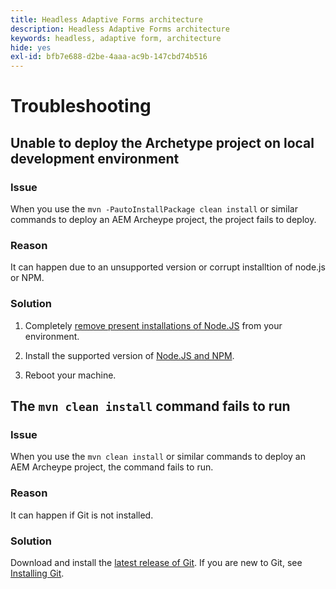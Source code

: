 ```yaml
---
title: Headless Adaptive Forms architecture
description: Headless Adaptive Forms architecture
keywords: headless, adaptive form, architecture
hide: yes
exl-id: bfb7e688-d2be-4aaa-ac9b-147cbd74b516
---
```

# Troubleshooting 

## Unable to deploy the Archetype project on local development environment 

### Issue

When you use the `mvn -PautoInstallPackage clean install` or similar commands to deploy an AEM Archeype project, the project fails to deploy.

### Reason 

It can happen due to an unsupported version or corrupt installtion of node.js or NPM.

### Solution

1. Completely [remove present installations of Node.JS](https://khushwantsehgal.wordpress.com/2022/06/28/how-to-remove-node-js-completely-from-windows-10/) from your environment.

1. Install the supported version of [Node.JS and NPM](setup-development-environment.md).

1. Reboot your machine.


## The `mvn clean install` command fails to run

### Issue

When you use the `mvn clean install` or similar commands to deploy an AEM Archeype project, the command fails to run.

### Reason

It can happen if Git is not installed.

### Solution

Download and install the [latest release of Git](https://git-scm.com/downloads). If you are new to Git, see [Installing Git](https://git-scm.com/book/en/v2/Getting-Started-Installing-Git).